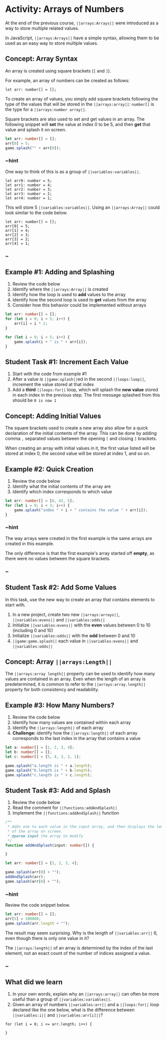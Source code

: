 # Activity: Arrays of Numbers

At the end of the previous course, ``||arrays:Arrays||`` were introduced as a way to store multiple related values.

In JavaScript, ``||arrays:Arrays||`` have a simple syntax, allowing them to be used as an easy way to store multiple values.

## Concept: Array Syntax

An array is created using square brackets (``[`` and ``]``).

For example, an array of numbers can be created as follows:

```typescript-ignore
let arr: number[] = [];
```

To create an array of values, you simply add square brackets following the type of the values that will be stored in the ``||arrays:array||``: ``number[]`` is the type for a ``||arrays:number array||``.

Square brackets are also used to set and get values in an array. The following snippet will **set** the value at index 0 to be 5, and then **get** that value and splash it on screen.

```typescript
let arr: number[] = [];
arr[0] = 5;
game.splash("" + arr[0]);
```

### ~hint

One way to think of this is as a group of ``||variables:variables||``.

```typescript-ignore
let arr0: number = 5;
let arr1: number = 4;
let arr2: number = 3;
let arr3: number = 2;
let arr4: number = 1;
```

This will store 5 ``||variables:variables||``. Using an ``||arrays:Array||`` could look similar to the code below.

```typescript-ignore
let arr: number[] = [];
arr[0] = 5;
arr[1] = 4;
arr[2] = 3;
arr[3] = 2;
arr[4] = 1;
```

### ~

## Example #1: Adding and Splashing

1. Review the code below
2. Identify where the ``||arrays:Array||`` is created
3. Identify how the loop is used to **add** values to the array
4. Identify how the second loop is used to **get** values from the array
5. Consider how this behavior could be implemented without arrays

```typescript
let arr: number[] = [];
for (let i = 0; i < 5; i++) {
    arr[i] = i * 2;
}

for (let i = 0; i < 5; i++) {
    game.splash(i + " is " + arr[i]);
}
```

## Student Task #1: Increment Each Value

1. Start with the code from example #1
2. After a value is ``||game:splash||``ed in the second ``||loops:loop||``, increment the value stored at that index
3. Add a **third** ``||loops:for||`` loop, which will splash the **new value** stored in each index in the previous step. The first message splashed from this should be ``0 is now 1``

## Concept: Adding Initial Values

The square brackets used to create a new array also allow for a quick declaration of the initial contents of the array. This can be done by adding comma ``,`` separated values between the opening ``[`` and closing ``]`` brackets.

When creating an array with initial values in it, the first value listed will be stored at index 0, the second value will be stored at index 1, and so on. 

## Example #2: Quick Creation

1. Review the code below
2. Identify what the initial contents of the array are
3. Identify which index corresponds to which value

```typescript
let arr: number[] = [8, 42, 5];
for (let i = 0; i < 3; i++) {
    game.splash("index " + i + " contains the value " + arr[i]);
}
```

### ~hint

The way arrays were created in the first example is the same arrays are created in this example.

The only difference is that the first example's array started off **empty**, as there were no values between the square brackets.

### ~

## Student Task #2: Add Some Values

In this task, use the new way to create an array that contains elements to start with.

1. In a new project, create two new ``||arrays:arrays||``, ``||variables:evens||`` and ``||variables:odds||``
2. Initialize ``||variables:evens||`` with the **even** values between 0 to 10 (including 0 and 10)
3. Initialize ``||variables:odds||`` with the **odd** between 0 and 10
4. ``||game:game.splash||`` each value in ``||variables:evens||`` and ``||variables:odds||``

## Concept: Array ``||arrays:Length||``

The ``||arrays:array length||`` property can be used to identify how many values are contained in an array. Even when the length of an array is predetermined, it is common to refer to the ``||arrays:array.length||`` property for both consistency and readability.

## Example #3: How Many Numbers?

1. Review the code below
2. Identify how many values are contained within each array
3. Identify the ``||arrays:length||`` of each array
4. **Challenge:** identify how the ``||arrays:length||`` of each array corresponds to the last index in the array that contains a value

```typescript
let a: number[] = [1, 2, 3, 4];
let b: number[] = [];
let c: number[] = [5, 4, 3, 2, 1];

game.splash("a.length is " + a.length);
game.splash("b.length is " + b.length);
game.splash("c.length is " + c.length);
```

## Student Task #3: Add and Splash

1. Review the code below
2. Read the comment for ``||functions:addAndSplash||``
3. Implement the ``||functions:addAndSplash||`` function

```typescript
/**
 * Adds one to each value in the input array, and then displays the length
 * of the array on screen.
 * @param input the array to modify
 */
function addAndSplash(input: number[]) {

}

let arr: number[] = [1, 2, 3, 4];

game.splash(arr[0] + "");
addAndSplash(arr);
game.splash(arr[0] + "");
```

### ~hint

Review the code snippet below.

```typescript
let arr: number[] = [];
arr[5] = 100000;
game.splash(arr.length + "");
```

The result may seem surprising. Why is the length of ``||variables:arr||`` 6, even though there is only one value in it?

The ``||arrays:length||`` of an array is determined by the index of the last element, not an exact count of the number of indices assigned a value.

### ~

## What did we learn

1. In your own words, explain why an ``||arrays:array||`` can often be more useful than a group of ``||variables:variables||``.
2. Given an array of numbers ``||variables:arr||`` and a ``||loops:for||`` loop declared like the one below, what is the difference between ``||variables:i||`` and ``||variables:arr[i]||``?

```typescript-ignore
for (let i = 0; i <= arr.length; i++) {

}
```